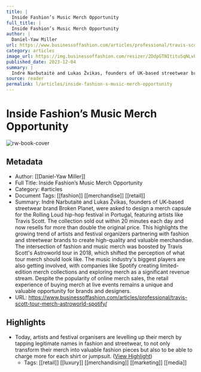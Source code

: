 ```yaml
---
title: |
  Inside Fashion’s Music Merch Opportunity
full_title: |
  Inside Fashion’s Music Merch Opportunity
author: |
  Daniel-Yaw Miller
url: https://www.businessoffashion.com/articles/professional/travis-scott-tour-merch-astroworld-spotify/
category: articles
image_url: https://img.businessoffashion.com/resizer/2DdpGTNItituSqNLvLcA7ueWqhM=/1200x630/filters:format(jpg):quality(70):focal(916x341:926x351)/cloudfront-eu-central-1.images.arcpublishing.com/businessoffashion/6R7TYAMDDVFN7BIQFLCGHQ33G4.jpg
published_date: 2023-12-04
summary: |
  Indrė Narbutaitė and Lukas Žvikas, founders of UK-based streetwear brand Broken Planet, were asked to design a merch capsule for the Rolling Loud hip-hop festival in Portugal, featuring artists like Travis Scott. The collection sold out within 20 minutes each day and now resells for more than double the original price. This highlights the growing trend of artists and festival organizers partnering with fashion and streetwear brands to create high-quality and valuable merchandise. The intersection of fashion and music merch was boosted by Travis Scott's Astroworld tour in 2018, which shifted the perception of what tour merch should look like. The music industry's biggest players are also getting involved, with companies like Spotify creating limited-edition merch collections and exploring merch as a significant revenue stream. Despite the popularity of online merch sales, the retail experience of buying merch at live events remains a unique and valuable opportunity for brands and designers.
source: reader
permalink: l/articles/inside-fashion-s-music-merch-opportunity
---
```

# Inside Fashion’s Music Merch Opportunity

![rw-book-cover](https://img.businessoffashion.com/resizer/2DdpGTNItituSqNLvLcA7ueWqhM=/1200x630/filters:format(jpg):quality(70):focal(916x341:926x351)/cloudfront-eu-central-1.images.arcpublishing.com/businessoffashion/6R7TYAMDDVFN7BIQFLCGHQ33G4.jpg)

## Metadata
- Author: [[Daniel-Yaw Miller]]
- Full Title: Inside Fashion’s Music Merch Opportunity
- Category: #articles
- Document Tags: [[fashion]] [[merchandise]] [[retail]] 
- Summary: Indrė Narbutaitė and Lukas Žvikas, founders of UK-based streetwear brand Broken Planet, were asked to design a merch capsule for the Rolling Loud hip-hop festival in Portugal, featuring artists like Travis Scott. The collection sold out within 20 minutes each day and now resells for more than double the original price. This highlights the growing trend of artists and festival organizers partnering with fashion and streetwear brands to create high-quality and valuable merchandise. The intersection of fashion and music merch was boosted by Travis Scott's Astroworld tour in 2018, which shifted the perception of what tour merch should look like. The music industry's biggest players are also getting involved, with companies like Spotify creating limited-edition merch collections and exploring merch as a significant revenue stream. Despite the popularity of online merch sales, the retail experience of buying merch at live events remains a unique and valuable opportunity for brands and designers.
- URL: https://www.businessoffashion.com/articles/professional/travis-scott-tour-merch-astroworld-spotify/

## Highlights
- Today, artists and festival organisers are levelling up their merch by tapping legitimate names in fashion and streetwear, to not only transform their merch into valuable fashion pieces but also to be able to charge more for each shirt or jumpsuit. ([View Highlight](https://read.readwise.io/read/01hmbxg4f5gk515p54ns4eh436))
    - Tags: [[retail]] [[luxury]] [[merchandising]] [[marketing]] [[media]] 


